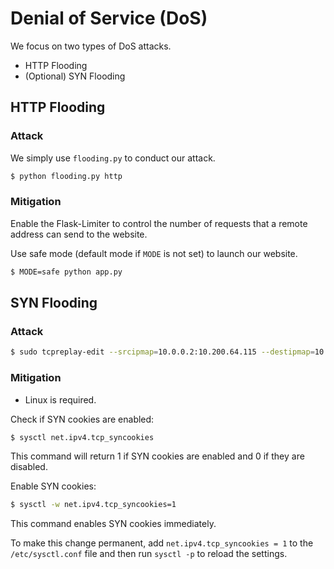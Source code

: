 # Denial of Service (DoS)

We focus on two types of DoS attacks.

* HTTP Flooding
* (Optional) SYN Flooding

## HTTP Flooding

### Attack

We simply use `flooding.py` to conduct our attack.

```bash
$ python flooding.py http
```

### Mitigation

Enable the Flask-Limiter to control the number of requests that a remote address can send
to the website.

Use safe mode (default mode if `MODE` is not set) to launch our website.

```bash
$ MODE=safe python app.py
```

## SYN Flooding

### Attack

```bash
$ sudo tcpreplay-edit --srcipmap=10.0.0.2:10.200.64.115 --destipmap=10.120.0.2:172.20.10.4 --enet-smac=88:66:5a:31:43:51 --enet-dmac=C0:2C:5C:2E:FE:6A --loop=1 en0 ./SYN.pcap
```

### Mitigation

* Linux is required.

Check if SYN cookies are enabled:

```bash
$ sysctl net.ipv4.tcp_syncookies
```

This command will return 1 if SYN cookies are enabled and 0 if they are disabled.

Enable SYN cookies:

```bash
$ sysctl -w net.ipv4.tcp_syncookies=1
```

This command enables SYN cookies immediately.

To make this change permanent, add `net.ipv4.tcp_syncookies = 1` to the `/etc/sysctl.conf` file and then run `sysctl -p` to reload the settings.

